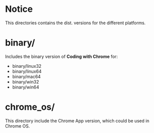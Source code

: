 Notice
=======
This directories contains the dist. versions for the different platforms.

# binary/
Includes the binary version of **Coding with Chrome** for:
* binary/linux32
* binary/linux64
* binary/mac64
* binary/win32
* binary/win64

# chrome_os/
This directory include the Chrome App version, which could be used in
Chrome OS.
